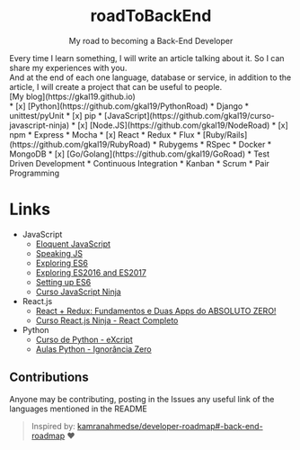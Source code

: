 <h1 align="center">
  <br>
   	roadToBackEnd
  <br>
</h1>
<p align="center">My road to becoming a Back-End Developer</p>
Every time I learn something, I will write an article talking about it. So I can share my experiences with you.
<br>
And at the end of each one language, database or service, in addition to the article, I will create a project that can be useful to people.
<br>
[My blog](https://gkal19.github.io)
<br>
* [x] [Python](https://github.com/gkal19/PythonRoad)
	*  Django
	*  unittest/pyUnit
	* [x] pip
*  [JavaScript](https://github.com/gkal19/curso-javascript-ninja)
	* [x] [Node.JS](https://github.com/gkal19/NodeRoad)
		* [x] npm
		*  Express
		*  Mocha
	* [x] React
		*  Redux
		*  Flux
*  [Ruby/Rails](https://github.com/gkal19/RubyRoad)
	*  Rubygems
	*  RSpec
*  Docker
*  MongoDB
* [x] [Go/Golang](https://github.com/gkal19/GoRoad)
*  Test Driven Development
*  Continuous Integration
*  Kanban
*  Scrum
*  Pair Programming

# Links
* JavaScript
 	- [Eloquent JavaScript](http://braziljs.github.io/eloquente-javascript)
	- [Speaking JS](http://speakingjs.com/es5/index.html)
 	- [Exploring ES6](http://exploringjs.com/es6/index.html)
 	- [Exploring ES2016 and ES2017](http://exploringjs.com/es2016-es2017/)
 	- [Setting up ES6](https://leanpub.com/setting-up-es6/read)
	- [Curso JavaScript Ninja](https://www.udemy.com/curso-javascript-ninja/)
* React.js
 	- [React + Redux: Fundamentos e Duas Apps do ABSOLUTO ZERO! ](https://www.udemy.com/react-redux-pt/)
	- [Curso React.js Ninja - React Completo](https://www.udemy.com/curso-reactjs-ninja/)
* Python
    - [Curso de Python - eXcript](https://www.youtube.com/watch?v=j94IGZmwtYI&list=PLesCEcYj003QxPQ4vTXkt22-E11aQvoVj)
    - [Aulas Python - Ignorância Zero](https://www.youtube.com/watch?v=lJjR906426o&list=PLfCKf0-awunOu2WyLe2pSD2fXUo795xRe)

## Contributions
Anyone may be contributing, posting in the Issues any useful link of the languages mentioned in the README

> Inspired by: [kamranahmedse/developer-roadmap#-back-end-roadmap](https://github.com/kamranahmedse/developer-roadmap#-back-end-roadmap) :heart:

